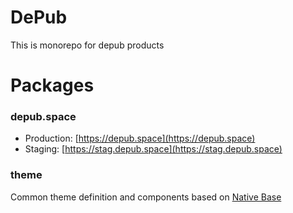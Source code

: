 # DePub

This is monorepo for depub products

# Packages

### depub.space

- Production: [https://depub.space](https://depub.space)
- Staging: [https://stag.depub.space](https://stag.depub.space)

### theme

Common theme definition and components based on [Native Base](https://nativebase.io/)

